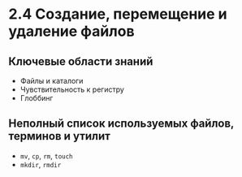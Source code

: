 # 2.4 Создание, перемещение и удаление файлов

## &#x20;Ключевые области знаний

* Файлы и каталоги
* Чувствительность к регистру
* Глоббинг&#x20;

## &#x20;Неполный список используемых файлов, терминов и утилит

* `mv`, `cp`, `rm`, `touch`
* `mkdir`, `rmdir`
